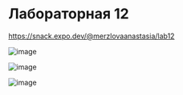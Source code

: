 # Лабораторная 12

https://snack.expo.dev/@merzlovaanastasia/lab12

![image](https://github.com/user-attachments/assets/567227da-caa2-4933-aaf5-5ddeed418e5c)

![image](https://github.com/user-attachments/assets/c16095b7-38be-468b-965e-0a339b5b7fef)

![image](https://github.com/user-attachments/assets/25f9a1e1-ed75-49bf-a07b-2b6b1c994412)
